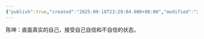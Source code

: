 ```yaml
---
{"publish":true,"created":"2025-09-18T23:29:04.000+08:00","modified":"2025-09-18T23:29:04.000+08:00","tags":["心理学"],"cssclasses":""}
---
```


陈坤：直面真实的自己，接受自己自信和不自信的状态。